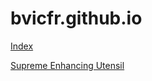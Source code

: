 # bvicfr.github.io

[Index](index.html)

[Supreme Enhancing Utensil](supreme-enhancing-utensil.html)
